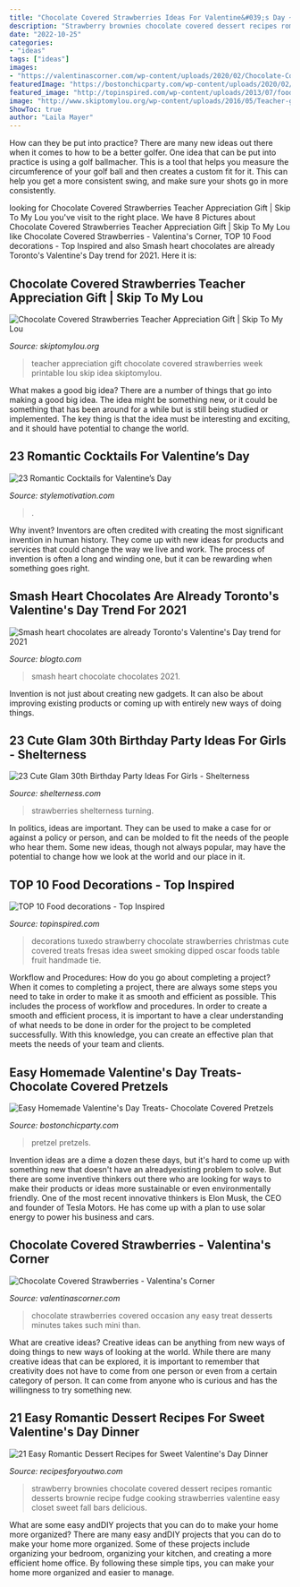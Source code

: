 ```yaml
---
title: "Chocolate Covered Strawberries Ideas For Valentine&#039;s Day ~ Smash Heart Chocolate Chocolates 2021"
description: "Strawberry brownies chocolate covered dessert recipes romantic desserts brownie recipe fudge cooking strawberries valentine easy closet sweet fall bars delicious"
date: "2022-10-25"
categories:
- "ideas"
tags: ["ideas"]
images:
- "https://valentinascorner.com/wp-content/uploads/2020/02/Chocolate-Covered-Strawberries-1-2.jpg"
featuredImage: "https://bostonchicparty.com/wp-content/uploads/2020/02/Easy-Homemade-Valentines-Day-Treats-Chocolate-Covered-Pretzels-Pretzel-MM-bites-Valentines-Day-Popcorn-Mix-10.jpg"
featured_image: "http://topinspired.com/wp-content/uploads/2013/07/food-decorations_04.jpg"
image: "http://www.skiptomylou.org/wp-content/uploads/2016/05/Teacher-gift-idea-by-Make-Life-Lovely.jpg"
ShowToc: true
author: "Laila Mayer"
---
```



How can they be put into practice?
There are many new ideas out there when it comes to how to be a better golfer. One idea that can be put into practice is using a golf ballmacher. This is a tool that helps you measure the circumference of your golf ball and then creates a custom fit for it. This can help you get a more consistent swing, and make sure your shots go in more consistently.

	

		
looking for Chocolate Covered Strawberries Teacher Appreciation Gift | Skip To My Lou you've visit to the right place. We have 8 Pictures about Chocolate Covered Strawberries Teacher Appreciation Gift | Skip To My Lou like Chocolate Covered Strawberries - Valentina&#039;s Corner, TOP 10 Food decorations - Top Inspired and also Smash heart chocolates are already Toronto&#039;s Valentine&#039;s Day trend for 2021. Here it is:
		
    
## Chocolate Covered Strawberries Teacher Appreciation Gift | Skip To My Lou

<img loading=lazy src="http://www.skiptomylou.org/wp-content/uploads/2016/05/Teacher-gift-idea-by-Make-Life-Lovely.jpg" onerror="this.onerror=null;this.src='https://tse2.mm.bing.net/th?id=OIP.6d5K_QQzwhZPsx4YA--NeAHaKR&amp;pid=15.1';" alt="Chocolate Covered Strawberries Teacher Appreciation Gift | Skip To My Lou">

_Source: skiptomylou.org_

>teacher appreciation gift chocolate covered strawberries week printable lou skip idea skiptomylou. 

	

What makes a good big idea?
There are a number of things that go into making a good big idea. The idea might be something new, or it could be something that has been around for a while but is still being studied or implemented. The key thing is that the idea must be interesting and exciting, and it should have potential to change the world.

    
## 23 Romantic Cocktails For Valentine’s Day

<img loading=lazy src="https://www.stylemotivation.com/wp-content/uploads/2014/01/23-Romantic-Cocktails-for-Valentine’s-Day-18-620x930.jpg" onerror="this.onerror=null;this.src='https://tse2.mm.bing.net/th?id=OIP.mBpGmuZhXeg8FItTNCJ_QgHaLH&amp;pid=15.1';" alt="23 Romantic Cocktails for Valentine’s Day">

_Source: stylemotivation.com_

>. 

	

Why invent?
Inventors are often credited with creating the most significant invention in human history. They come up with new ideas for products and services that could change the way we live and work. The process of invention is often a long and winding one, but it can be rewarding when something goes right.

    
## Smash Heart Chocolates Are Already Toronto&#039;s Valentine&#039;s Day Trend For 2021

<img loading=lazy src="https://media.blogto.com/articles/Cakepopsbygabi_1_1.jpg?w=2048&amp;cmd=resize_then_crop&amp;height=1365&amp;quality=70" onerror="this.onerror=null;this.src='https://tse4.mm.bing.net/th?id=OIP.EWRXtobprRu1FstN0vG7mAHaE7&amp;pid=15.1';" alt="Smash heart chocolates are already Toronto&#039;s Valentine&#039;s Day trend for 2021">

_Source: blogto.com_

>smash heart chocolate chocolates 2021. 

	

Invention is not just about creating new gadgets. It can also be about improving existing products or coming up with entirely new ways of doing things.

    
## 23 Cute Glam 30th Birthday Party Ideas For Girls - Shelterness

<img loading=lazy src="https://i.shelterness.com/2017/02/18-chocolate-covered-strawberries-for-a-30th-birthday-party.jpg" onerror="this.onerror=null;this.src='https://tse3.mm.bing.net/th?id=OIP.a6LcW7INe1vENa45ChNWIAHaJ6&amp;pid=15.1';" alt="23 Cute Glam 30th Birthday Party Ideas For Girls - Shelterness">

_Source: shelterness.com_

>strawberries shelterness turning. 

	

In politics, ideas are important. They can be used to make a case for or against a policy or person, and can be molded to fit the needs of the people who hear them. Some new ideas, though not always popular, may have the potential to change how we look at the world and our place in it.

    
## TOP 10 Food Decorations - Top Inspired

<img loading=lazy src="http://topinspired.com/wp-content/uploads/2013/07/food-decorations_04.jpg" onerror="this.onerror=null;this.src='https://tse2.mm.bing.net/th?id=OIP.dIkKkuBGHFYmADuavtTrtQHaHu&amp;pid=15.1';" alt="TOP 10 Food decorations - Top Inspired">

_Source: topinspired.com_

>decorations tuxedo strawberry chocolate strawberries christmas cute covered treats fresas idea sweet smoking dipped oscar foods table fruit handmade tie. 

	

Workflow and Procedures: How do you go about completing a project?
When it comes to completing a project, there are always some steps you need to take in order to make it as smooth and efficient as possible. This includes the process of workflow and procedures. In order to create a smooth and efficient process, it is important to have a clear understanding of what needs to be done in order for the project to be completed successfully. With this knowledge, you can create an effective plan that meets the needs of your team and clients.

    
## Easy Homemade Valentine&#039;s Day Treats- Chocolate Covered Pretzels

<img loading=lazy src="https://bostonchicparty.com/wp-content/uploads/2020/02/Easy-Homemade-Valentines-Day-Treats-Chocolate-Covered-Pretzels-Pretzel-MM-bites-Valentines-Day-Popcorn-Mix-10.jpg" onerror="this.onerror=null;this.src='https://tse1.mm.bing.net/th?id=OIP.HG---GWZN8lhe9UOV6Ja6QHaLH&amp;pid=15.1';" alt="Easy Homemade Valentine&#039;s Day Treats- Chocolate Covered Pretzels">

_Source: bostonchicparty.com_

>pretzel pretzels. 

	

Invention ideas are a dime a dozen these days, but it's hard to come up with something new that doesn't have an alreadyexisting problem to solve. But there are some inventive thinkers out there who are looking for ways to make their products or ideas more sustainable or even environmentally friendly. One of the most recent innovative thinkers is Elon Musk, the CEO and founder of Tesla Motors. He has come up with a plan to use solar energy to power his business and cars.

    
## Chocolate Covered Strawberries - Valentina&#039;s Corner

<img loading=lazy src="https://valentinascorner.com/wp-content/uploads/2020/02/Chocolate-Covered-Strawberries-1-2.jpg" onerror="this.onerror=null;this.src='https://tse3.mm.bing.net/th?id=OIP.9Nc5a7FQPbtL4NUXpPYSRwHaLH&amp;pid=15.1';" alt="Chocolate Covered Strawberries - Valentina&#039;s Corner">

_Source: valentinascorner.com_

>chocolate strawberries covered occasion any easy treat desserts minutes takes such mini than. 

	

What are creative ideas?
Creative ideas can be anything from new ways of doing things to new ways of looking at the world. While there are many creative ideas that can be explored, it is important to remember that creativity does not have to come from one person or even from a certain category of person. It can come from anyone who is curious and has the willingness to try something new.

    
## 21 Easy Romantic Dessert Recipes For Sweet Valentine&#039;s Day Dinner

<img loading=lazy src="https://recipesforyoutwo.com/wp-content/uploads/2019/01/romantic-dessert-recipe-13.jpg" onerror="this.onerror=null;this.src='https://tse4.mm.bing.net/th?id=OIP.D27KPMY7r0IYSFEdW06TQgHaLH&amp;pid=15.1';" alt="21 Easy Romantic Dessert Recipes for Sweet Valentine&#039;s Day Dinner">

_Source: recipesforyoutwo.com_

>strawberry brownies chocolate covered dessert recipes romantic desserts brownie recipe fudge cooking strawberries valentine easy closet sweet fall bars delicious. 

	

What are some easy andDIY projects that you can do to make your home more organized?
There are many easy andDIY projects that you can do to make your home more organized. Some of these projects include organizing your bedroom, organizing your kitchen, and creating a more efficient home office. By following these simple tips, you can make your home more organized and easier to manage.

